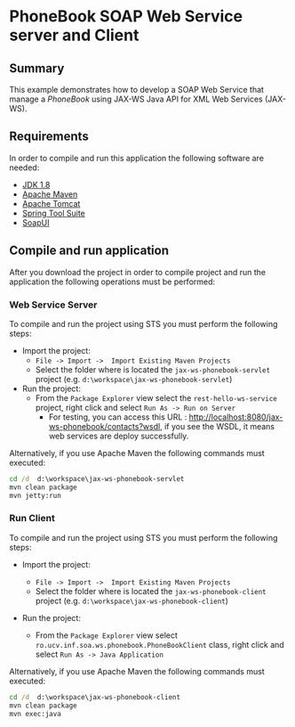 PhoneBook SOAP Web Service server and Client
============================================

Summary
------------
This example demonstrates how to develop a SOAP Web Service that manage a _PhoneBook_ using JAX-WS Java API for XML Web Services (JAX-WS).

Requirements
------------
In order to compile and run this application the following software are needed:

* [JDK 1.8](http://www.oracle.com/technetwork/pt/java/javase/downloads/index.html)
* [Apache Maven](https://maven.apache.org) 
* [Apache Tomcat](https://tomcat.apache.org)
* [Spring Tool Suite](https://spring.io/tools)
* [SoapUI](https://www.soapui.org)


Compile and run application
----------------------------
After you download the project in order to compile project and run the application the following operations must be performed:  

### Web Service Server ###

To compile and run the project using STS you must perform the following steps:

* Import the project:
  - `File -> Import ->  Import Existing Maven Projects`
  - Select the folder where is located the `jax-ws-phonebook-servlet` project (e.g. `d:\workspace\jax-ws-phonebook-servlet`)
* Run the project:
  - From the `Package Explorer` view select the  `rest-hello-ws-service` project, right click and select `Run As -> Run on Server`
    - For testing, you can access this URL : [http://localhost:8080/jax-ws-phonebook/contacts?wsdl](http://localhost:8080/jax-ws-phonebook/contacts?wsdl), if you see the WSDL, it means web services are deploy successfully.

Alternatively, if you use Apache Maven the following commands must executed:
``` bat
cd /d  d:\workspace\jax-ws-phonebook-servlet
mvn clean package
mvn jetty:run
```

### Run Client ###

To compile and run the project using STS you must perform the following steps:

* Import the project:
  - `File -> Import ->  Import Existing Maven Projects`
  - Select the folder where is located the `jax-ws-phonebook-client` project (e.g. `d:\workspace\jax-ws-phonebook-client`)

* Run the project:

    - From the `Package Explorer` view select `ro.ucv.inf.soa.ws.phonebook.PhoneBookClient` class, right click and select `Run As -> Java Application`
    
 Alternatively, if you use Apache Maven the following commands must executed:
``` bat
cd /d  d:\workspace\jax-ws-phonebook-client
mvn clean package
mvn exec:java
```  